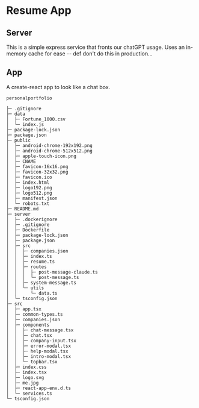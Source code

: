 # Resume App

## Server

This is a simple express service that fronts our chatGPT usage. Uses an in-memory cache for ease -- def don't do this in production...

## App

A create-react app to look like a chat box.

```
personalportfolio

├─ .gitignore
├─ data
│  ├─ Fortune_1000.csv
│  └─ index.js
├─ package-lock.json
├─ package.json
├─ public
│  ├─ android-chrome-192x192.png
│  ├─ android-chrome-512x512.png
│  ├─ apple-touch-icon.png
│  ├─ CNAME
│  ├─ favicon-16x16.png
│  ├─ favicon-32x32.png
│  ├─ favicon.ico
│  ├─ index.html
│  ├─ logo192.png
│  ├─ logo512.png
│  ├─ manifest.json
│  └─ robots.txt
├─ README.md
├─ server
│  ├─ .dockerignore
│  ├─ .gitignore
│  ├─ Dockerfile
│  ├─ package-lock.json
│  ├─ package.json
│  ├─ src
│  │  ├─ companies.json
│  │  ├─ index.ts
│  │  ├─ resume.ts
│  │  ├─ routes
│  │  │  ├─ post-message-claude.ts
│  │  │  └─ post-message.ts
│  │  ├─ system-message.ts
│  │  └─ utils
│  │     └─ data.ts
│  └─ tsconfig.json
├─ src
│  ├─ app.tsx
│  ├─ common-types.ts
│  ├─ companies.json
│  ├─ components
│  │  ├─ chat-message.tsx
│  │  ├─ chat.tsx
│  │  ├─ company-input.tsx
│  │  ├─ error-modal.tsx
│  │  ├─ help-modal.tsx
│  │  ├─ intro-modal.tsx
│  │  └─ topbar.tsx
│  ├─ index.css
│  ├─ index.tsx
│  ├─ logo.svg
│  ├─ me.jpg
│  ├─ react-app-env.d.ts
│  └─ services.ts
└─ tsconfig.json

```